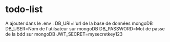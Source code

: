# todo-list

A ajouter dans le .env : 
DB_URI=l'url de la base de données mongoDB
DB_USER=Nom de l'utilsateur sur mongoDB
DB_PASSWORD=Mot de passe de la bdd sur mongoDB
JWT_SECRET=mysecretkey123
